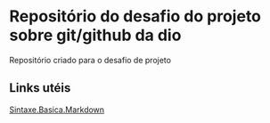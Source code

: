 # Repositório do desafio do projeto sobre git/github da dio
Repositório criado para o desafio de projeto

## Links utéis
[Sintaxe.Basica.Markdown](https://www.markdownguide.org/getting-started/)
